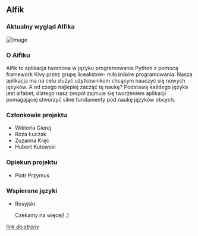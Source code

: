 ## Alfik

### Aktualny wygląd Alfika

![Image](https://github.com/wikucha/Alfik/blob/master/doc/app1.png?raw=true)

### O Alfiku

Alfik to aplikacja tworzona w języku programowania Python z pomocą framework Kivy przez grupę licealistów- miłośników programowania. Nasza aplikacja ma na celu służyć użytkownikom chcącym nauczyć się nowych języków. A od czego najlepiej zacząć tę naukę? Podstawą każdego języka jest alfabet, dlatego nasz zespół zajmuje się tworzeniem aplikacji pomagającej stworzyć silne fundamenty pod naukę języków obcych.

### Członkowie projektu

- Wiktoria Gierej
- Róża Łuczak
- Zuzanna Kręc
- Hubert Kutowski

### Opiekun projektu

- Piotr Przymus

### Wspierane języki

- Rosyjski

  Czekamy na więcej! :)


[_link do strony_](https://wikucha.github.io/Alfik/)
